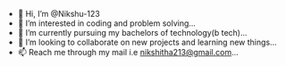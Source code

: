 - 👋 Hi, I’m @Nikshu-123
- 👀 I’m interested in coding and problem solving...
- 🌱 I’m currently pursuing my bachelors of technology(b tech)...
- 💞️ I’m looking to collaborate on new projects and learning new things...
- 📫 Reach me through my mail i.e nikshitha213@gmail.com...

<!---
Nikshu-123/Nikshu-123 is a ✨ special ✨ repository because its `README.md` (this file) appears on your GitHub profile.
You can click the Preview link to take a look at your changes.
--->
